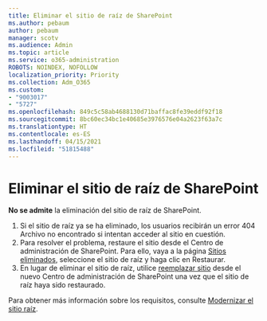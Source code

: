 ```yaml
---
title: Eliminar el sitio de raíz de SharePoint
ms.author: pebaum
author: pebaum
manager: scotv
ms.audience: Admin
ms.topic: article
ms.service: o365-administration
ROBOTS: NOINDEX, NOFOLLOW
localization_priority: Priority
ms.collection: Adm_O365
ms.custom:
- "9003017"
- "5727"
ms.openlocfilehash: 849c5c58ab4688130d71baffac8fe39eddf92f18
ms.sourcegitcommit: 8bc60ec34bc1e40685e3976576e04a2623f63a7c
ms.translationtype: HT
ms.contentlocale: es-ES
ms.lasthandoff: 04/15/2021
ms.locfileid: "51815488"
---
```

# <a name="delete-the-sharepoint-root-site"></a>Eliminar el sitio de raíz de SharePoint

**No se admite** la eliminación del sitio de raíz de SharePoint.

1.  Si el sitio de raíz ya se ha eliminado, los usuarios recibirán un error 404 Archivo no encontrado si intentan acceder al sitio en cuestión.
2.  Para resolver el problema, restaure el sitio desde el Centro de administración de SharePoint. Para ello, vaya a la página [Sitios eliminados](https://admin.microsoft.com/sharepoint?page=recycleBin&modern=true), seleccione el sitio de raíz y haga clic en Restaurar.
3.  En lugar de eliminar el sitio de raíz, utilice [reemplazar sitio](https://docs.microsoft.com/sharepoint/modern-root-site#replace-your-root-site) desde el nuevo Centro de administración de SharePoint una vez que el sitio de raíz haya sido restaurado.

Para obtener más información sobre los requisitos, consulte [Modernizar el sitio raíz](https://docs.microsoft.com/sharepoint/modern-root-site).